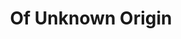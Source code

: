 ---
title: "Of Unknown Origin"
year: 1983
rating: 3
stars: "★★★"
liked: false
rewatched: false
permalink: "of-unknown-origin"
watched_on: 2024-12-27
---